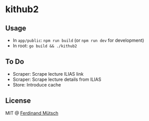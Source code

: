 # kithub2

## Usage
* In `app/public`: `npm run build` (or `npm run dev` for development)
* In root: `go build && ./kithub2` 

## To Do
* Scraper: Scrape lecture ILIAS link
* Scraper: Scrape lecture details from ILIAS
* Store: Introduce cache

## License
MIT @ [Ferdinand Mütsch](https://muetsch.io)